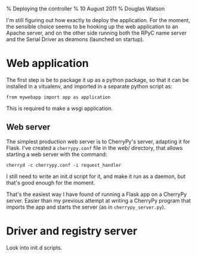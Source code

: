 % Deploying the controller
% 10 August 2011
% Douglas Watson

I'm still figuring out how exactly to deploy the application. For the moment, the sensible choice seems to be hooking up the web application to an Apache server, and on the other side running both the RPyC name server and the Serial Driver as deamons (launched on startup).

Web application
===============

The first step is be to package it up as a python package, so that it can be installed in a vitualenv, and imported in a separate python script as:
	
	from mywebapp import app as application

This is required to make a wsgi application.

Web server
----------

The simplest production web server is to CherryPy's server, adapting it for Flask. I've created a `cherrypy.conf` file in the web/ directory, that allows starting a web server with the command:
	
	cherryd -c cherrypy.conf -i request_handler

I still need to write an init.d script for it, and make it run as a daemon, but that's good enough for the moment.

That's the easiest way I have found of running a Flask app on a CherryPy server. Easier than my previous attempt at writing a CherryPy program that imports the app and starts the server (as in `cherrypy_server.py`).

Driver and registry server
==========================

Look into init.d scripts.
